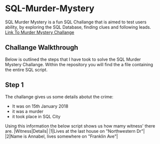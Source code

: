 # SQL-Murder-Mystery
SQL Murder Mystery is a fun SQL Challange that is aimed to test users ability, by exploring the SQL Database, finding clues and following leads.<br>[Link To Murder Mystery Challange](https://mystery.knightlab.com/)

## Challange Walkthrough
Below is outlined the steps that I have took to solve the SQL Murder Mystery Challange. Within the repository you will find the a file containing the entire SQL script.

## Step 1
The challange gives us some details abotut the crime: 
- It was on 15th January 2018
- it was a murder
- it took place in SQL City

Using this information the below script shows us how mamy witness' there are. 
|Witness|Details|
|1|Lives at the last house on "Northwestern Dr"|
|2|Name is Annabel, lives somewhere on "Franklin Ave"|
